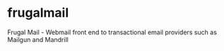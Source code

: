 # frugalmail
Frugal Mail - Webmail front end to transactional email providers such as Mailgun and Mandrill
